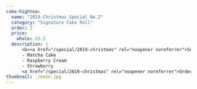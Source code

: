 ```yaml
---
cake-hightea:
  name: "2019 Christmas Special No.2"
  category: "Signature Cake Roll"
  order: 2
  price:
    whole: 23.5
  description: |
      <b><a href="/special/2019-christmas" rel="noopener noreferrer">Snowy Forest</a></b>
      - Matcha Cake
      - Raspberry Cream
      - Strawberry
      <a href="/special/2019-christmas" rel="noopener noreferrer">Order here</a>
thumbnail: ./main.jpg
---
```

